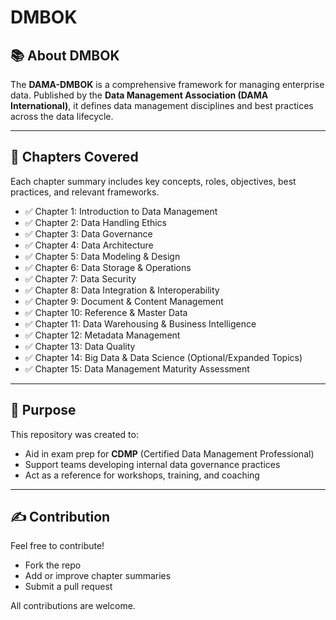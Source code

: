 # DMBOK

## 📚 About DMBOK

The **DAMA-DMBOK** is a comprehensive framework for managing enterprise data. Published by the **Data Management Association (DAMA International)**, it defines data management disciplines and best practices across the data lifecycle.

---

## 🧩 Chapters Covered

Each chapter summary includes key concepts, roles, objectives, best practices, and relevant frameworks.

- ✅ Chapter 1: Introduction to Data Management  
- ✅ Chapter 2: Data Handling Ethics  
- ✅ Chapter 3: Data Governance  
- ✅ Chapter 4: Data Architecture  
- ✅ Chapter 5: Data Modeling & Design  
- ✅ Chapter 6: Data Storage & Operations  
- ✅ Chapter 7: Data Security  
- ✅ Chapter 8: Data Integration & Interoperability  
- ✅ Chapter 9: Document & Content Management  
- ✅ Chapter 10: Reference & Master Data  
- ✅ Chapter 11: Data Warehousing & Business Intelligence  
- ✅ Chapter 12: Metadata Management  
- ✅ Chapter 13: Data Quality  
- ✅ Chapter 14: Big Data & Data Science (Optional/Expanded Topics)  
- ✅ Chapter 15: Data Management Maturity Assessment  

---

## 🎯 Purpose

This repository was created to:

- Aid in exam prep for **CDMP** (Certified Data Management Professional)
- Support teams developing internal data governance practices
- Act as a reference for workshops, training, and coaching

---

## ✍️ Contribution

Feel free to contribute!

- Fork the repo
- Add or improve chapter summaries
- Submit a pull request

All contributions are welcome.
